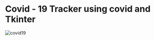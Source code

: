 # Covid - 19 Tracker using covid and Tkinter

![covid19](https://user-images.githubusercontent.com/71606864/137252304-de9860bd-72d5-4137-b227-0ace15fcbbe2.png)
